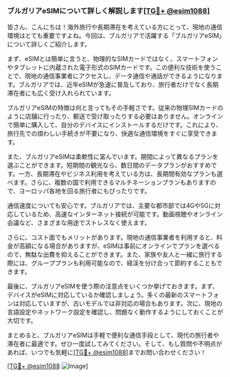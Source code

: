### ブルガリアeSIMについて詳しく解説します[[TG💪+ @esim1088](https://t.me/s/esim1088)]

皆さん、こんにちは！海外旅行や長期滞在を考えている方にとって、現地の通信環境はとても重要ですよね。今回は、ブルガリアで活躍する「ブルガリアeSIM」について詳しくご紹介します。

まず、eSIMとは簡単に言うと、物理的なSIMカードではなく、スマートフォンやタブレットに内蔵された電子形式のSIMカードです。この便利な技術を使うことで、現地の通信事業者にアクセスし、データ通信や通話ができるようになります。ブルガリアでは、近年eSIMが急速に普及しており、旅行者だけでなく長期滞在者にも広く受け入れられています。

ブルガリアeSIMの特徴は何と言ってもその手軽さです。従来の物理SIMカードのように店舗に行ったり、郵送で受け取ったりする必要はありません。オンラインで簡単に購入して、自分のデバイスにインストールするだけです。これにより、旅行先での煩わしい手続きが不要になり、快適な通信環境をすぐに享受できます。

また、ブルガリアeSIMは柔軟性に富んでいます。期間によって異なるプランを選ぶことができます。短期間の観光なら、数日間のデータプランがおすすめです。一方、長期滞在やビジネス利用を考えている方は、長期間有効なプランも選べます。さらに、複数の国で利用できるマルチネーションプランもありますので、ヨーロッパ各地を回る旅行者にもぴったりです。

通信速度についても安心です。ブルガリアでは、主要な都市部では4Gや5Gに対応しているため、高速なインターネット接続が可能です。動画視聴やオンライン会議など、さまざまな用途でストレスなく使えます。

さらに、コスト面でもメリットがあります。現地の通信事業者を利用すると、料金が高額になる場合がありますが、eSIMは事前にオンラインでプランを選べるので、無駄な出費を抑えることができます。また、家族や友人と一緒に旅行する際には、グループプランも利用可能なので、経渓を分け合って節約することもできます。

最後に、ブルガリアeSIMを使う際の注意点をいくつか挙げておきます。まず、デバイスがeSIMに対応しているか確認しましょう。多くの最新のスマートフォンは対応していますが、古いモデルでは非対応の場合もあります。次に、現地の言語設定やネットワーク設定を確認し、問題なく動作するようにしておくことが大切です。

まとめると、ブルガリアeSIMは手軽で便利な通信手段として、現代の旅行者や滞在者に最適です。ぜひ一度試してみてください。そして、もし質問や不明点があれば、いつでも気軽に[[TG💪+ @esim1088](https://t.me/s/esim1088)]までお問い合わせください！

[[TG💪+ @esim1088](https://t.me/s/esim1088) ![Image](https://i.postimg.cc/Y0z9fWf4/image.png)]
